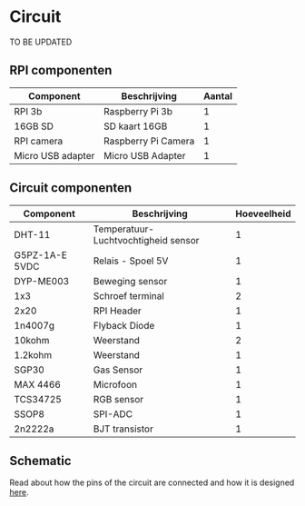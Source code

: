 # Circuit
TO BE UPDATED

## RPI componenten
| Component         | Beschrijving        | Aantal |
|-------------------|---------------------|--------|
| RPI 3b            | Raspberry Pi 3b     | 1      |
| 16GB SD           | SD kaart 16GB       | 1      |
| RPI camera        | Raspberry Pi Camera | 1      |
| Micro USB adapter | Micro USB Adapter   | 1      |

## Circuit componenten
| Component      | Beschrijving                        | Hoeveelheid |
|----------------|-------------------------------------|-------------|
| DHT-11         | Temperatuur-Luchtvochtigheid sensor | 1           |
| G5PZ-1A-E 5VDC | Relais - Spoel 5V                   | 1           |
| DYP-ME003      | Beweging sensor                     | 1           |
| 1x3            | Schroef terminal                    | 2           |
| 2x20           | RPI Header                          | 1           |
| 1n4007g        | Flyback Diode                       | 1           |
| 10kohm         | Weerstand                           | 2           |
| 1.2kohm        | Weerstand                           | 1           |
| SGP30          | Gas Sensor                          | 1           |
| MAX 4466       | Microfoon                           | 1           |
| TCS34725       | RGB sensor                          | 1           |
| SSOP8          | SPI-ADC                             | 1           |
| 2n2222a        | BJT transistor                      | 1           |

## Schematic 

Read about how the pins of the circuit are connected and how it is designed [here](https://github.com/Slauf21/Workshop-IOT-RPI-2022-23/blob/main/Circuit/Altium/Schematics.md).
